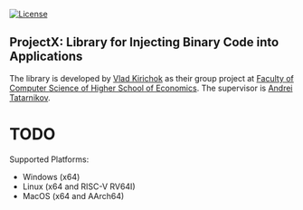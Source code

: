 [![License](https://img.shields.io/badge/license-MIT-green.svg)](LICENSE)

ProjectX: Library for Injecting Binary Code into Applications
---

The library is developed by [Vlad Kirichok](https://github.com/vlad1kirpichok) as their group project at
[Faculty of Computer Science of Higher School of Economics](https://cs.hse.ru/en/).
The supervisor is [Andrei Tatarnikov](https://github.com/andrewt0301).

# TODO

Supported Platforms:

* Windows (x64)
* Linux (x64 and RISC-V RV64I)
* MacOS (x64 and AArch64)
